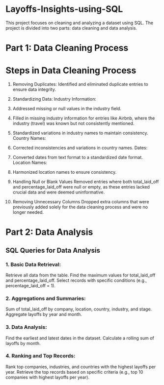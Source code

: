 # Layoffs-Insights-using-SQL

This project focuses on cleaning and analyzing a dataset using SQL. The project is divided into two parts: data cleaning and data analysis.

# Part 1: Data Cleaning Process
# Steps in Data Cleaning Process
1. Removing Duplicates:
Identified and eliminated duplicate entries to ensure data integrity.
2. Standardizing Data:
Industry Information:
1. Addressed missing or null values in the industry field.
2. Filled in missing industry information for entries like Airbnb, where the industry (travel) was known but not consistently mentioned.
3. Standardized variations in industry names to maintain consistency.
Country Names:
1. Corrected inconsistencies and variations in country names.
Dates:
1. Converted dates from text format to a standardized date format.
Location Names:
1. Harmonized location names to ensure consistency.
   
3. Handling Null or Blank Values
Removed entries where both total_laid_off and percentage_laid_off were null or empty, as these entries lacked crucial data and were deemed uninformative.
4. Removing Unnecessary Columns
Dropped extra columns that were previously added solely for the data cleaning process and were no longer needed.

# Part 2: Data Analysis
## SQL Queries for Data Analysis
### 1. Basic Data Retrieval:
Retrieve all data from the table.
Find the maximum values for total_laid_off and percentage_laid_off.
Select records with specific conditions (e.g., percentage_laid_off = 1).

### 2. Aggregations and Summaries:
Sum of total_laid_off by company, location, country, industry, and stage.
Aggregate layoffs by year and month.

### 3. Data Analysis:
Find the earliest and latest dates in the dataset.
Calculate a rolling sum of layoffs by month.

### 4. Ranking and Top Records:
Rank top companies, industries, and countries with the highest layoffs per year.
Retrieve the top records based on specific criteria (e.g., top 10 companies with highest layoffs per year).

